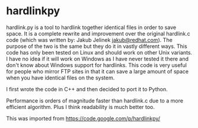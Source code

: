 # hardlinkpy

hardlink.py is a tool to hardlink together identical files in order to save space. It is a complete rewrite and improvement over the original hardlink.c code (which was written by: Jakub Jelinek jakub@redhat.com). The purpose of the two is the same but they do it in vastly different ways.
This code has only been tested on Linux and should work on other Unix variants. I have no idea if it will work on Windows as I have never tested it there and don't know about Windows support for hardlinks.
This code is very useful for people who mirror FTP sites in that it can save a large amount of space when you have identical files on the system.

I first wrote the code in C++ and then decided to port it to Python.

Performance is orders of magnitude faster than hardlink.c due to a more efficient algorithm. Plus I think readability is much better too.

This was imported from https://code.google.com/p/hardlinkpy/
